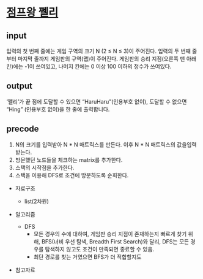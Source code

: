 # [점프왕 쩰리](https://www.acmicpc.net/problem/16173)

## input
입력의 첫 번째 줄에는 게임 구역의 크기 N (2 ≤ N ≤ 3)이 주어진다.
입력의 두 번째 줄부터 마지막 줄까지 게임판의 구역(맵)이 주어진다.
게임판의 승리 지점(오른쪽 맨 아래 칸)에는 -1이 쓰여있고, 나머지 칸에는 0 이상 100 이하의 정수가 쓰여있다.

## output
‘쩰리’가 끝 점에 도달할 수 있으면 “HaruHaru”(인용부호 없이), 도달할 수 없으면 “Hing” (인용부호 없이)을 한 줄에 출력합니다.

## precode
1. N의 크기를 입력받아 N * N 매트릭스를 만든다. 이후 N * N 매트릭스의 값을입력받는다.
2. 방문했던 노드들을 체크하는 matrix를 추가한다.
3. 스택의 시작점을 추가한다.
4. 스택을 이용해 DFS로 조건에 방문하도록 순회한다.



* 자료구조
    - list(2차원)
* 알고리즘
    - DFS
        - 모든 경우의 수에 대하여, 게임판 승리 지점이 존재하는지 빠르게 찾기 위해,  BFS(너비 우선 탐색, Breadth First Search)와 달리, DFS는 모든 경우를 탐색하지 않고도 조건이 만족되면 종료할 수 있음.
        - 최단 경로를 찾는 거였으면 BFS가 더 적합할지도

* 참고자료
